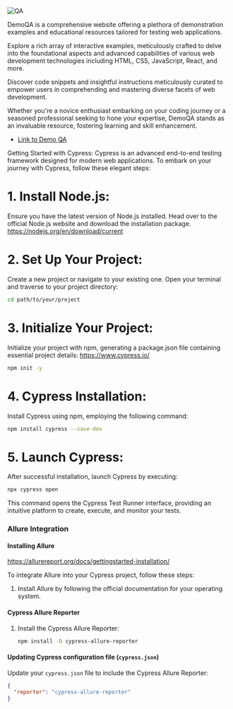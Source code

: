 
![QA](https://github.com/byKosta/DemoQATest/blob/master/Screenshot_500.png)

DemoQA is a comprehensive website offering a plethora of demonstration examples and educational resources tailored for testing web applications. 

Explore a rich array of interactive examples, meticulously crafted to delve into the foundational aspects and advanced capabilities of various web development technologies including HTML, CSS, JavaScript, React, and more.

Discover code snippets and insightful instructions meticulously curated to empower users in comprehending and mastering diverse facets of web development. 

Whether you're a novice enthusiast embarking on your coding journey or a seasoned professional seeking to hone your expertise, DemoQA stands as an invaluable resource, fostering learning and skill enhancement.

- [Link to Demo QA](https://demoqa.com/)

Getting Started with Cypress:
Cypress is an advanced end-to-end testing framework designed for modern web applications. To embark on your journey with Cypress, follow these elegant steps:

# 1. Install Node.js:
Ensure you have the latest version of Node.js installed. Head over to the official Node.js website and download the installation package.
https://nodejs.org/en/download/current

# 2. Set Up Your Project:
Create a new project or navigate to your existing one. Open your terminal and traverse to your project directory:
```bash
cd path/to/your/project
```
# 3. Initialize Your Project:
Initialize your project with npm, generating a package.json file containing essential project details:
https://www.cypress.io/
```bash
npm init -y
```
# 4. Cypress Installation:
Install Cypress using npm, employing the following command:
```bash
npm install cypress --save-dev
```
# 5. Launch Cypress:
After successful installation, launch Cypress by executing:
```bash
npx cypress open
```
This command opens the Cypress Test Runner interface, providing an intuitive platform to create, execute, and monitor your tests.

### Allure Integration

#### Installing Allure
https://allurereport.org/docs/gettingstarted-installation/

To integrate Allure into your Cypress project, follow these steps:

1. Install Allure by following the official documentation for your operating system.

#### Cypress Allure Reporter

1. Install the Cypress Allure Reporter:

    ```bash
    npm install -D cypress-allure-reporter
    ```

#### Updating Cypress configuration file (`cypress.json`)

Update your `cypress.json` file to include the Cypress Allure Reporter:

```json
{
  "reporter": "cypress-allure-reporter"
}

